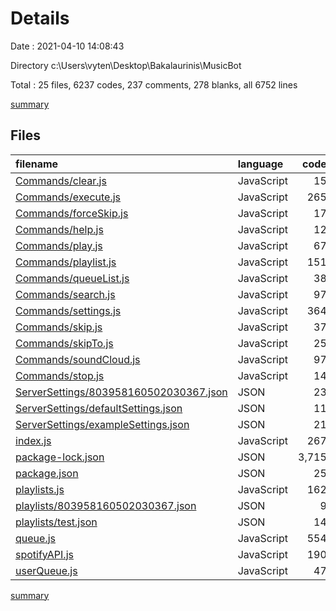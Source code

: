 # Details

Date : 2021-04-10 14:08:43

Directory c:\Users\vyten\Desktop\Bakalaurinis\MusicBot

Total : 25 files,  6237 codes, 237 comments, 278 blanks, all 6752 lines

[summary](results.md)

## Files
| filename | language | code | comment | blank | total |
| :--- | :--- | ---: | ---: | ---: | ---: |
| [Commands/clear.js](/Commands/clear.js) | JavaScript | 15 | 5 | 4 | 24 |
| [Commands/execute.js](/Commands/execute.js) | JavaScript | 265 | 20 | 43 | 328 |
| [Commands/forceSkip.js](/Commands/forceSkip.js) | JavaScript | 17 | 5 | 4 | 26 |
| [Commands/help.js](/Commands/help.js) | JavaScript | 12 | 5 | 2 | 19 |
| [Commands/play.js](/Commands/play.js) | JavaScript | 67 | 5 | 12 | 84 |
| [Commands/playlist.js](/Commands/playlist.js) | JavaScript | 151 | 43 | 16 | 210 |
| [Commands/queueList.js](/Commands/queueList.js) | JavaScript | 38 | 15 | 9 | 62 |
| [Commands/search.js](/Commands/search.js) | JavaScript | 97 | 15 | 16 | 128 |
| [Commands/settings.js](/Commands/settings.js) | JavaScript | 364 | 49 | 33 | 446 |
| [Commands/skip.js](/Commands/skip.js) | JavaScript | 37 | 5 | 6 | 48 |
| [Commands/skipTo.js](/Commands/skipTo.js) | JavaScript | 25 | 5 | 7 | 37 |
| [Commands/soundCloud.js](/Commands/soundCloud.js) | JavaScript | 97 | 15 | 16 | 128 |
| [Commands/stop.js](/Commands/stop.js) | JavaScript | 14 | 5 | 2 | 21 |
| [ServerSettings/803958160502030367.json](/ServerSettings/803958160502030367.json) | JSON | 23 | 0 | 0 | 23 |
| [ServerSettings/defaultSettings.json](/ServerSettings/defaultSettings.json) | JSON | 11 | 0 | 0 | 11 |
| [ServerSettings/exampleSettings.json](/ServerSettings/exampleSettings.json) | JSON | 21 | 0 | 0 | 21 |
| [index.js](/index.js) | JavaScript | 267 | 2 | 17 | 286 |
| [package-lock.json](/package-lock.json) | JSON | 3,715 | 0 | 1 | 3,716 |
| [package.json](/package.json) | JSON | 25 | 0 | 1 | 26 |
| [playlists.js](/playlists.js) | JavaScript | 162 | 0 | 8 | 170 |
| [playlists/803958160502030367.json](/playlists/803958160502030367.json) | JSON | 9 | 0 | 0 | 9 |
| [playlists/test.json](/playlists/test.json) | JSON | 14 | 0 | 0 | 14 |
| [queue.js](/queue.js) | JavaScript | 554 | 42 | 63 | 659 |
| [spotifyAPI.js](/spotifyAPI.js) | JavaScript | 190 | 1 | 11 | 202 |
| [userQueue.js](/userQueue.js) | JavaScript | 47 | 0 | 7 | 54 |

[summary](results.md)
